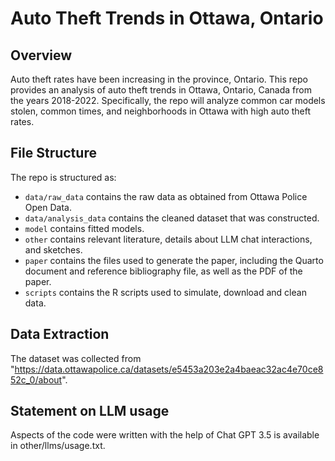 # Auto Theft Trends in Ottawa, Ontario 

## Overview

Auto theft rates have been increasing in the province, Ontario. This repo provides an analysis of auto theft trends in Ottawa, Ontario, Canada from the years 2018-2022. Specifically, the repo will analyze common car models stolen, common times, and neighborhoods in Ottawa with high auto theft rates. 


## File Structure

The repo is structured as:

-   `data/raw_data` contains the raw data as obtained from Ottawa Police Open Data.
-   `data/analysis_data` contains the cleaned dataset that was constructed.
-   `model` contains fitted models. 
-   `other` contains relevant literature, details about LLM chat interactions, and sketches.
-   `paper` contains the files used to generate the paper, including the Quarto document and reference bibliography file, as well as the PDF of the paper. 
-   `scripts` contains the R scripts used to simulate, download and clean data.

## Data Extraction 

The dataset was collected from "https://data.ottawapolice.ca/datasets/e5453a203e2a4baeac32ac4e70ce852c_0/about". 

## Statement on LLM usage

Aspects of the code were written with the help of Chat GPT 3.5 is available in other/llms/usage.txt.
